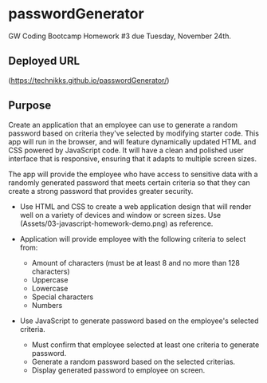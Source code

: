 # passwordGenerator
GW Coding Bootcamp Homework #3 due Tuesday, November 24th.

## Deployed URL
(https://technikks.github.io/passwordGenerator/)

## Purpose
Create an application that an employee can use to generate a random password based on criteria they've selected by modifying starter code. This app will run in the browser, and will feature dynamically updated HTML and CSS powered by JavaScript code. It will have a clean and polished user interface that is responsive, ensuring that it adapts to multiple screen sizes. 

The app will provide the employee who have access to sensitive data with a randomly generated password that meets certain criteria so that they can create a strong password that provides greater security. 

* Use HTML and CSS to create a web application design that will render well on a variety of devices and window or screen sizes. Use (Assets/03-javascript-homework-demo.png) as reference. 

* Application will provide employee with the following criteria to select from: 
    * Amount of characters (must be at least 8 and no more than 128 characters)
    * Uppercase
    * Lowercase
    * Special characters
    * Numbers

* Use JavaScript to generate password based on the employee's selected criteria. 
    * Must confirm that employee selected at least one criteria to generate password. 
    * Generate a random password based on the selected criterias. 
    * Display generated password to employee on screen. 
    

